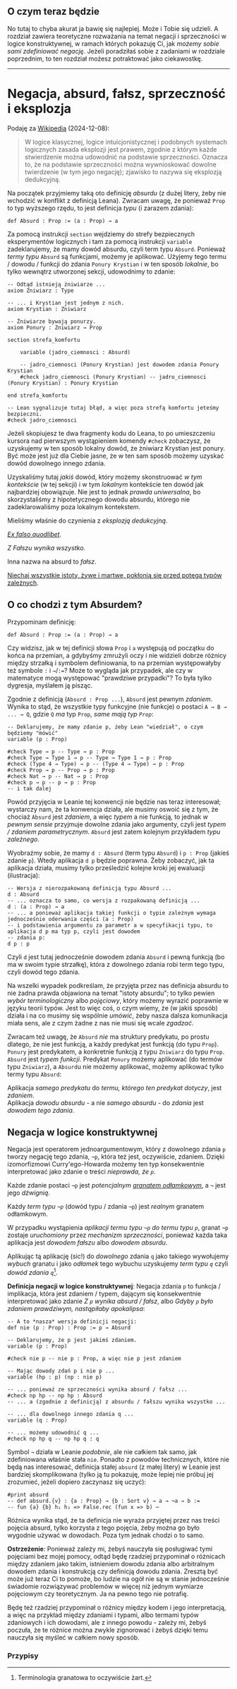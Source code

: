## O czym teraz będzie

No tutaj to chyba akurat ja bawię się najlepiej. Może i Tobie się udzieli. A rozdział zawiera
teoretyczne rozważania na temat negacji i sprzeczności w logice konstruktywnej, w ramach których
pokazuję Ci, jak *możemy sobie sami zdefiniować negację*. Jeżeli poradziłaś sobie z zadaniami w
rozdziale poprzednim, to ten rozdział możesz potraktować jako ciekawostkę.

<hr>

# Negacja, absurd, fałsz, sprzeczność i eksplozja

Podaję za
[Wikipedią](https://en-m-wikipedia-org.translate.goog/wiki/Principle_of_explosion?_x_tr_sl=en&_x_tr_tl=pl&_x_tr_hl=pl&_x_tr_pto=rq)
(2024-12-08):

> W logice klasycznej, logice intuicjonistycznej i podobnych systemach logicznych zasada eksplozji
> jest prawem, zgodnie z którym każde stwierdzenie można udowodnić na podstawie
> sprzeczności. Oznacza to, że na podstawie sprzeczności można wywnioskować dowolne twierdzenie (w
> tym jego negację); zjawisko to nazywa się eksplozją dedukcyjną.

Na początek przyjmiemy taką oto definicję *absurdu* (z dużej litery, żeby nie wchodzić w konflikt z
definicją Leana). Zwracam uwagę, że ponieważ `Prop` to typ wyższego rzędu, to jest definicja *typu*
(i zarazem zdania):

```lean
def Absurd : Prop := (a : Prop) → a
```

Za pomocą instrukcji `section` wejdziemy do strefy bezpiecznych eksperymentów logicznych i tam za
pomocą instrukcji `variable` zadeklarujemy, że mamy dowód absurdu, czyli term typu
`Absurd`. Ponieważ *termy typu* `Absurd` są funkcjami, możemy je aplikować. Użyjemy tego termu /
dowodu / funkcji do zdania `Ponury Krystian` i w ten sposób *lokalnie*, bo tylko wewnątrz utworzonej
sekcji, udowodnimy to zdanie:


```lean
-- Odtąd istnieją żniwiarze ...
axiom Zniwiarz : Type

-- ... i Krystian jest jednym z nich.
axiom Krystian : Zniwiarz

-- Żniwiarze bywają ponurzy.
axiom Ponury : Zniwiarz → Prop

section strefa_komfortu

    variable (jadro_ciemnosci : Absurd)

    -- jadro_ciemnosci (Ponury Krystian) jest dowodem zdania Ponury Krystian
    #check jadro_ciemnosci (Ponury Krystian) -- jadro_ciemnosci (Ponury Krystian) : Ponury Krystian

end strefa_komfortu

-- Lean sygnalizuje tutaj błąd, a więc poza strefą komfortu jeteśmy bezpieczni.
#check jadro_ciemnosci
```

Jeżeli skopiujesz te dwa fragmenty kodu do Leana, to po umieszczeniu kursora nad pierwszym
wystąpieniem komendy `#check` zobaczysz, że uzyskujemy w ten sposób lokalny dowód, że żniwiarz
Krystian jest ponury. Być może jest już dla Ciebie jasne, że w ten sam sposób możemy uzyskać dowód
dowolnego innego zdania.

Uzyskaliśmy tutaj *jakiś* dowód, który możemy skonstruować *w tym kontekście* (w tej sekcji) i w tym
*lokalnym* kontekście ten dowód jak najbardziej obowiązuje. Nie jest to jednak *prawda uniwersalna*,
bo skorzystaliśmy z hipotetycznego dowodu absurdu, którego nie zadeklarowaliśmy poza lokalnym
kontekstem. 

Mieliśmy właśnie do czynienia z *eksplozją dedukcyjną*.

[*Ex falso quodlibet*](https://xkcd.com/704/).

*Z Fałszu wynika wszystko.*

Inna nazwa na absurd to *fałsz*.

[Niechaj wszystkie istoty, żywe i martwe, pokłonią się przed potęgą typów
zależnych](https://www.youtube.com/watch?v=Nrz250ryvr8).

## O co chodzi z tym Absurdem?

Przypominam definicję:

```lean
def Absurd : Prop := (a : Prop) → a
```

Czy widzisz, jak w tej definicji słowa `Prop` i `a` występują od początku do końca na przemian, a
gdybyśmy zmrużyli oczy i nie widzieli dobrze różnicy między strzałką i symbolem definiowania, to na
przemian występowałyby też symbole `:` i `→`/`:=`? Może to wygląda jak przypadek, ale czy w
matematyce mogą występować "prawdziwe przypadki"? To była tylko dygresja, myślałem ją pisząc.

Zgodnie z definicją (`Absurd : Prop ...`), `Absurd` jest pewnym *zdaniem*. Wynika to stąd, że
wszystkie typy funkcyjne (nie funkcje) o postaci `A → B → ... → Q`, gdzie `Q` *ma* typ `Prop`, *same
mają typ `Prop`*:

```lean
-- Deklarujemy, że mamy zdanie p, żeby Lean "wiedział", o czym będziemy "mówić"
variable (p : Prop)

#check Type → p -- Type → p : Prop
#check Type → Type 1 → p -- Type → Type 1 → p : Prop
#check (Type 4 → Type) → p -- (Type 4 → Type) → p : Prop
#check Prop → p -- Prop → p : Prop
#check Nat → p -- Nat → p : Prop
#check p → p -- p → p : Prop
-- i tak dalej
```

Powód przyjęcia w Leanie tej konwencji nie będzie nas teraz interesował; wystarczy nam, że ta konwencja
działa, ale musimy oswoić się z tym, że chociaż `Absurd` jest *zdaniem*, a więc *typem* a nie
funkcją, to jednak *w pewnym sensie* przyjmuje dowolne zdania jako argumenty, czyli jest *typem /
zdaniem parametrycznym*. `Absurd` jest zatem kolejnym przykładem *typu zależnego*.

Wyobraźmy sobie, że mamy `d : Absurd` (term typu `Absurd`) i `p : Prop` (jakieś zdanie `p`). Wtedy
aplikacja `d p` będzie poprawna. Żeby zobaczyć, jak ta aplikacja działa, musimy tylko prześledzić
kolejne kroki jej ewaluacji (ilustracja):

```lean
-- Wersja z nierozpakowaną definicją typu Absurd ...
d : Absurd
-- ... oznacza to samo, co wersja z rozpakowaną definicją ...
d : (a : Prop) → a
-- ... a ponieważ aplikacja takiej funkcji o typie zależnym wymaga jednocześnie oderwania części (a : Prop)
-- i podstawienia argumentu za parametr a w specyfikacji typu, to aplikacja d p ma typ p, czyli jest dowodem
-- zdania p:
d p : p
```

Czyli `d` jest tutaj jednocześnie dowodem zdania `Absurd` i pewną funkcją (bo ma w swoim typie
strzałkę), która z dowolnego zdania robi term tego typu, czyli dowód tego zdania.

Na wszelki wypadek podkreślam, że przyjęta przez nas definicja absurdu to nie żadna prawda objawiona
na temat "istoty absurdu"; to tylko pewien *wybór terminologiczny* albo *pojęciowy*, który możemy
wyrazić poprawnie w języku teorii typów. Jest to więc coś, o czym wiemy, że (w jakiś sposób) działa
i na co musimy się wspólnie *umówić*, żeby nasza dalsza komunikacja miała sens, ale z czym żadne z
nas nie musi się wcale *zgadzać*.

Zwracam też uwagę, że `Absurd` *nie* ma struktury predykatu, po prostu dlatego, że nie jest funkcją,
a każdy predykat jest funkcją (do typu `Prop`). `Ponury` jest predykatem, a konkretnie funkcją z
typu `Zniwiarz` do typu `Prop`. `Absurd` jest *typem funkcji*. Predykat `Ponury` możemy aplikować
(do termów typu `Zniwiarz`), a `Absurd`u nie możemy aplikować, możemy aplikować tylko termy typu
`Absurd`:

Aplikacja *samego predykatu* do *termu, którego ten predykat dotyczy*, jest *zdaniem*.<br>Aplikacja
*dowodu absurdu* - a nie *samego absurdu* - do *zdania* jest *dowodem tego zdania*.

## Negacja w logice konstruktywnej

Negacja jest operatorem jednoargumentowym, który z dowolnego zdania `p` tworzy negację tego zdania,
`¬p`, która też jest, oczywiście, zdaniem. Dzięki izomorfizmowi Curry'ego-Howarda możemy ten typ
konsekwentnie interpretować jako zdanie o treści *nieprawda, że `p`*.

Każde zdanie postaci `¬p` jest *potencjalnym* [*granatem
odłamkowym*](https://pl.wikipedia.org/wiki/Granat_od%C5%82amkowy), a `¬` jest jego *dźwignią*.

Każdy *term typu `¬p`* (dowód typu / zdania `¬p`) jest *realnym* granatem odłamkowym. 

W przypadku wystąpienia *aplikacji termu typu `¬p` do termu typu `p`*, granat `¬p` zostaje
*uruchomiony* przez *mechanizm sprzeczności*, ponieważ każda taka aplikacja jest *dowodem fałszu*
albo *dowodem absurdu*.

Aplikując tą aplikację (sic!) do *dowolnego* zdania `q` jako takiego wywołujemy *wybuch* granatu i
jako *odłamek* tego wybuchu uzyskujemy *term typu `q`* czyli *dowód zdania `q`*[^1].

**Definicja negacji w logice konstruktywnej**: Negacja zdania `p` to funkcja / implikacja, która
jest zdaniem / typem, dającym się konsekwentnie interpretować jako zdanie *Z `p` wynika absurd /
fałsz*, albo *Gdyby `p` było zdaniem prawdziwym, nastąpiłaby apokalipsa*:

```lean
-- A to *nasza* wersja definicji negacji:
def nie (p : Prop) : Prop := p → Absurd

-- Deklarujemy, że p jest jakimś zdaniem.
variable (p : Prop)

#check nie p -- nie p : Prop, a więc nie p jest zdaniem

-- Mając dowody zdań p i nie p ...
variable (hp : p) (np : nie p)

-- ... ponieważ ze sprzeczności wynika absurd / fałsz ...
#check np hp -- np hp : Absurd
-- ... a (zgodnie z definicją) z absurdu / fałszu wynika wszystko ...

-- ... dla dowolnego innego zdania q ...
variable (q : Prop)

-- ... możemy udowodnić q ...
#check np hp q -- np hp q : q
```

Symbol `¬` działa w Leanie *podobnie*, ale nie całkiem tak samo, jak zdefiniowana właśnie stała
`nie`. Ponadto z powodów technicznych, które nie będą nas interesować, definicja stałej `absurd` (z
małej litery) w Leanie jest bardziej skomplikowana (tylko ją tu pokazuję, może lepiej nie próbuj jej
zrozumieć, jeżeli dopiero zaczynasz się uczyć):

```lean
#print absurd
-- def absurd.{v} : {a : Prop} → {b : Sort v} → a → ¬a → b :=
-- fun {a} {b} h₁ h₂ => False.rec (fun x => b) ⋯
```

Różnica wynika stąd, że ta definicja nie wyraża przyjętej przez nas treści pojęcia absurd, tylko
korzysta z tego pojęcia, żeby można go było wygodnie używać w dowodach. Poza tym jednak chodzi o to
samo.

**Ostrzeżenie**: Ponieważ zależy mi, żebyś nauczyła się posługiwać tymi pojęciami bez mojej pomocy,
odtąd będę rzadziej przypominał o różnicach między zdaniem jako takim, istnieniem dowodu zdania albo
arbitralnym dowodem zdania i konstrukcją czy definicją dowodu zdania. Zresztą być może już teraz Ci
to pomoże, bo ludzie na ogół nie są w stanie jednocześnie świadomie rozwiązywać problemów w więcej
niż jednym wymiarze pojęciowym czy teoretycznym. Ja na pewno tego nie potrafię.

Będę też rzadziej przypominał o różnicy między kodem i jego interpretacją, a więc na przykład między
zdaniami i typami, albo termami typów zdaniowych i ich dowodami, ale z innego powodu - zależy mi,
żebyś poczuła, że te różnice można zwykle zignorować i żebyś dzięki temu nauczyła się myśleć w
całkiem nowy sposób.

### Przypisy

[^1]: Terminologia granatowa to oczywiście żart.
